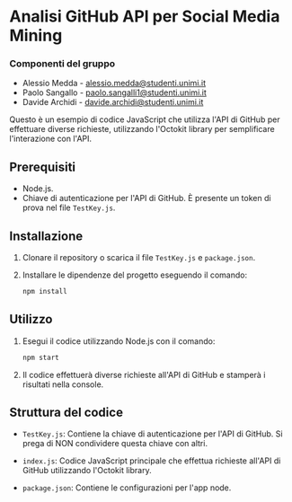 # Analisi GitHub API per Social Media Mining

### Componenti del gruppo

- Alessio Medda - [alessio.medda@studenti.unimi.it](mailto:alessio.medda@studenti.unimi.it)
- Paolo Sangallo - [paolo.sangalli1@studenti.unimi.it](mailto:paolo.sangalli1@studenti.unimi.it)
- Davide Archidi - [davide.archidi@studenti.unimi.it](mailto:davide.archidi@studenti.unimi.it)

Questo è un esempio di codice JavaScript che utilizza l'API di GitHub per effettuare diverse richieste, utilizzando l'Octokit library per semplificare l'interazione con l'API.

## Prerequisiti

- Node.js.
- Chiave di autenticazione per l'API di GitHub. È presente un token di prova nel file ```TestKey.js```.

## Installazione

1. Clonare il repository o scarica il file `TestKey.js` e `package.json`.

2. Installare le dipendenze del progetto eseguendo il comando:

    ```bash
    npm install
    ```

## Utilizzo

1. Esegui il codice utilizzando Node.js con il comando:

    ```bash
    npm start
    ```

2. Il codice effettuerà diverse richieste all'API di GitHub e stamperà i risultati nella console.

## Struttura del codice

- `TestKey.js`: Contiene la chiave di autenticazione per l'API di GitHub. Si prega di NON condividere questa chiave con altri.

- `index.js`: Codice JavaScript principale che effettua richieste all'API di GitHub utilizzando l'Octokit library.

- `package.json`: Contiene le configurazioni per l'app node.
